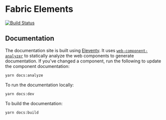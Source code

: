 # Fabric Elements

[![Build Status](https://travis.schibsted.io/finn/fabric-elements.svg?token=c2i7RTPCstzjYPkxuoGG&branch=master)](https://travis.schibsted.io/finn/fabric-elements)

## Documentation

The documentation site is built using [Eleventy](https://www.11ty.dev/). It uses
[`web-component-analyzer`](https://github.com/runem/web-component-analyzer) to
statically analyze the web components to generate documentation. If you've
changed a component, run the following to update the component documentation:

```sh
yarn docs:analyze
```

To run the documentation locally:

```sh
yarn docs:dev
```

To build the documentation:

```sh
yarn docs:build
```
